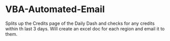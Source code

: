 # VBA-Automated-Email

Splits up the Credits page of the Daily Dash and checks for any credits within th last 3 days. Will create an excel doc for each region and email it to them.
